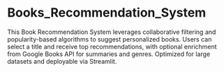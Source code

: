 # Books_Recommendation_System
This Book Recommendation System leverages collaborative filtering and popularity-based algorithms to suggest personalized books. Users can select a title and receive top recommendations, with optional enrichment from Google Books API for summaries and genres. Optimized for large datasets and deployable via Streamlit.
